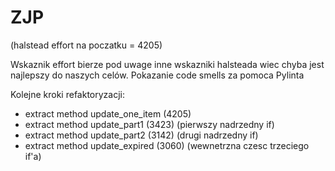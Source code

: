 # ZJP

(halstead effort na poczatku = 4205)

Wskaznik effort bierze pod uwage inne wskazniki halsteada wiec chyba jest najlepszy do naszych celów.
Pokazanie code smells za pomoca Pylinta

Kolejne kroki refaktoryzacji: 
- extract method update_one_item (4205)
- extract method update_part1 (3423) (pierwszy nadrzedny if)
- extract method update_part2 (3142) (drugi nadrzedny if)
- extract method update_expired (3060) (wewnetrzna czesc trzeciego if'a)
